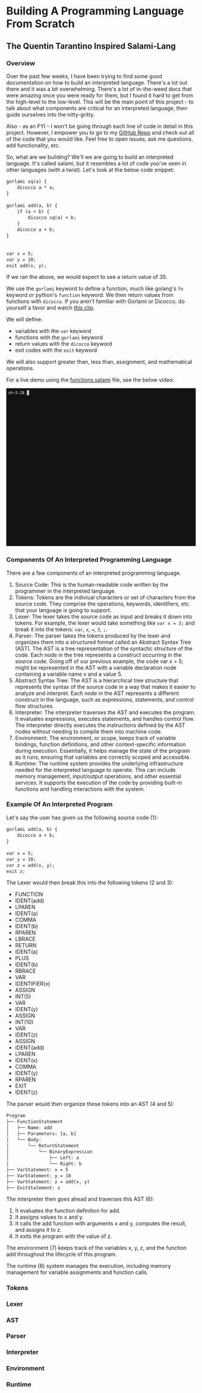 # Building A Programming Language From Scratch
## The Quentin Tarantino Inspired Salami-Lang

### Overview

Over the past few weeks, I have been trying to find some good documentation
on how to build an interpreted language. There's a lot out there and it
was a bit overwhelming. There's a lot of in-the-weed docs that were amazing
once you were ready for them, but I found it hard to get from the high-level
to the low-level. This will be the main point of this project - to talk about
what components are critical for an interpreted language, then guide ourselves
into the nitty-gritty.

Also - as an FYI - I won't be going through each line of code in detail in this
project. However, I empower you to go to my [GitHub Repo]() and check out all of
the code that you would like. Feel free to open issues, ask me questions, add
functionality, etc.

So, what are we building? We'll we are going to build an interpreted language.
It's called salami, but it resembles a lot of code you've seen in other 
languages (with a twist). Let's look at the below code snippet:

```shell
gorlami sq(a) {
    dicocco a * a;
}

gorlami add(a, b) {
    if (a < b) {
        dicocco sq(a) + b;
    }
    dicocco a + b;
}
    

var x = 5;
var y = 10;
exit add(x, y);
```

If we ran the above, we would expect to see a return value of 35.

We use the `gorlami` keyword to define a function, much like golang's `fn` 
keyword or python's `function` keyword. We then return values from functions
with `dicocco`. If you aren't familiar with Gorlami or Dicocco, do yourself a 
favor and watch [this clip](https://www.youtube.com/watch?v=krtnt191Drg).

We will define:
* variables with the `var` keyword
* functions with the `gorlami` keyword
* return values with the `dicocco` keyword
* exit codes with the `exit` keyword

We will also support greater than, less than, assignment, and mathematical 
operations.

For a live demo using the [functions.salami](./examples/functions.salami) file, 
see the below video:

![Demo](./imgs/demo.gif)


### Components Of An Interpreted Programming Language

There are a few components of an interpreted programming language.

1. Source Code: This is the human-readable code written by the programmer 
    in the interpreted language.
2. Tokens: Tokens are the indiviual characters or set of characters from the
    source code. They comprise the operations, keywords, identifiers, etc. that
    your language is going to support.
3. Lexer: The lexer takes the source code as input and breaks it down into tokens. 
    For example, the lexer would take something like `var x = 3;` and break it into 
    the tokens: `var`, `x`, `=`, `3`, `;`.
4. Parser: The parser takes the tokens produced by the lexer and organizes them 
    into a structured format called an Abstract Syntax Tree (AST). The AST is a tree 
    representation of the syntactic structure of the code. Each node in the tree 
    represents a construct occurring in the source code. Going off of our previous example,
    the code var x = 5; might be represented in the AST with a variable declaration 
    node containing a variable name x and a value 5.
5. Abstract Syntax Tree: The AST is a hierarchical tree structure that 
    represents the syntax of the source code in a way that makes it easier to 
    analyze and interpret.  Each node in the AST represents a different construct 
    in the language, such as expressions, statements, and control flow structures.
6. Interpreter: The interpreter traverses the AST and executes the program. It evaluates 
    expressions, executes statements, and handles control flow. The interpreter directly 
    executes the instructions defined by the AST nodes without needing to compile them 
    into machine code.
7. Environment: The environment, or scope, keeps track of variable bindings, 
    function definitions, and other context-specific information during execution.
    Essentially, it helps manage the state of the program as it runs, ensuring that 
    variables are correctly scoped and accessible.
8. Runtime: The runtime system provides the underlying infrastructure needed for 
    the interpreted language to operate. This can include memory management, input/output 
    operations, and other essential services. It supports the execution of the 
    code by providing built-in functions and handling interactions with the system.


### Example Of An Interpreted Program

Let's say the user has given us the following source code (1):

```shell
gorlami add(a, b) {
    dicocco a + b;
}

var x = 5;
var y = 10;
var z = add(x, y);
exit z;
```

The Lexer would then break this into the following tokens (2 and 3):

* FUNCTION
* IDENT(add)
* LPAREN
* IDENT(a)
* COMMA
* IDENT(b)
* RPAREN
* LBRACE
* RETURN
* IDENT(a)
* PLUS
* IDENT(b)
* RBRACE
* VAR
* IDENTIFIER(x)
* ASSIGN
* INT(5)
* VAR
* IDENT(y) 
* ASSIGN 
* INT(10)
* VAR
* IDENT(z) 
* ASSIGN
* IDENT(add)
* LPAREN
* IDENT(x) 
* COMMA 
* IDENT(y)
* RPAREN
* EXIT
* IDENT(z)

The parser would then organize these tokens into an AST (4 and 5):

```
Program
├── FunctionStatement
│   ├── Name: add
│   ├── Parameters: [a, b]
│   └── Body:
│       └── ReturnStatement
│           └── BinaryExpression
│               ├── Left: a
│               └── Right: b
├── VarStatement: x = 5
├── VarStatement: y = 10
├── VarStatement: z = add(x, y)
├── ExitStatement: z
```

The interpreter then goes ahead and traverses this AST (6):

1. It evaluates the function definition for add.
2. It assigns values to x and y.
3. It calls the add function with arguments x and y, 
    computes the result, and assigns it to z.
4. It exits the program with the value of z.


The environment (7) keeps track of the variables x, y, z, and the function add
throughout the lifecycle of this program.

The runtime (8) system manages the execution, including memory management for 
variable assignments and function calls.

### Tokens

### Lexer

### AST

### Parser

### Interpreter

### Environment

### Runtime